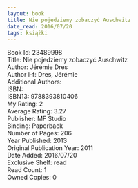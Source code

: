 ```yaml
---
layout: book
title: Nie pojedziemy zobaczyć Auschwitz
date_read: 2016/07/20
tags: książki
---
```


Book Id: 23489998<br />
Title: Nie pojedziemy zobaczyć Auschwitz<br />
Author: Jérémie Dres<br />
Author l-f: Dres, Jérémie<br />
Additional Authors: <br />
ISBN: <br />
ISBN13: 9788393810406<br />
My Rating: 2<br />
Average Rating: 3.27<br />
Publisher: MF Studio<br />
Binding: Paperback<br />
Number of Pages: 206<br />
Year Published: 2013<br />
Original Publication Year: 2011<br />
Date Added: 2016/07/20<br />
Exclusive Shelf: read<br />
Read Count: 1<br />
Owned Copies: 0<br />


